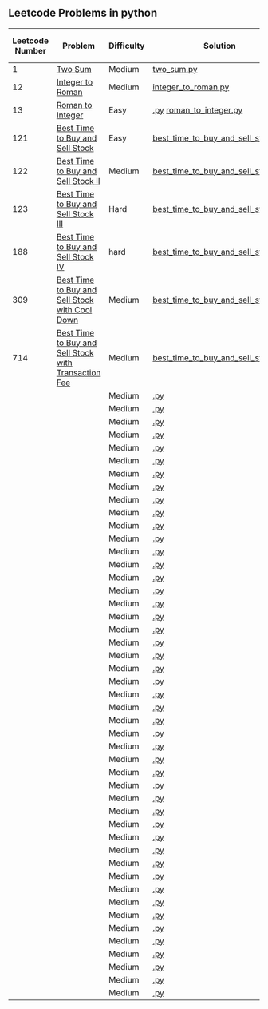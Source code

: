 ## Leetcode Problems in python

| Leetcode Number | Problem                                                                                                                                                 | Difficulty | Solution                                                                                                                     | Applied Data Structure / Algorithms | Note |
|-----------------|---------------------------------------------------------------------------------------------------------------------------------------------------------|------------|------------------------------------------------------------------------------------------------------------------------------|-------------------------------------|------|
| 1               | [Two Sum](https://leetcode.com/problems/two-sum/description/)                                                                                           | Medium     | [two_sum.py](solutions/two_sum.py)                                                                                           |                                     |      | Array/String
| 12              | [Integer to Roman](https://leetcode.com/problems/integer-to-roman/description/)                                                                         | Medium     | [integer_to_roman.py](solutions/integer_to_roman.py)                                                                         | Array/String                        |      |
| 13              | [Roman to Integer](https://leetcode.com/problems/roman-to-integer/description/)                                                                         | Easy       | [.py](solutions/.py)                                                    [roman_to_integer.py](solutions/roman_to_integer.py) | Array/String                        |      |
| 121             | [Best Time to Buy and Sell Stock](https://leetcode.com/problems/best-time-to-buy-and-sell-stock/description/)                                           | Easy       | [best_time_to_buy_and_sell_stock.py](solutions/best_time_to_buy_and_sell_stock.py)                                           | Dynamic Programming                 |      |
| 122             | [Best Time to Buy and Sell Stock II](https://leetcode.com/problems/best-time-to-buy-and-sell-stock-ii/description/)                                     | Medium     | [best_time_to_buy_and_sell_stock.py](solutions/best_time_to_buy_and_sell_stock.py)                                           | Dynamic Programming                 |      |
| 123             | [Best Time to Buy and Sell Stock III](https://leetcode.com/problems/best-time-to-buy-and-sell-stock-iii/description/)                                   | Hard       | [best_time_to_buy_and_sell_stock.py](solutions/best_time_to_buy_and_sell_stock.py)                                           | Dynamic Programming                 |      |
| 188             | [Best Time to Buy and Sell Stock IV](https://leetcode.com/problems/best-time-to-buy-and-sell-stock-iv/description/)                                     | hard       | [best_time_to_buy_and_sell_stock.py](solutions/best_time_to_buy_and_sell_stock.py)                                           | Dynamic Programming                 |      |
| 309             | [Best Time to Buy and Sell Stock with Cool Down](https://leetcode.com/problems/best-time-to-buy-and-sell-stock-with-cooldown/description/)              | Medium     | [best_time_to_buy_and_sell_stock.py](solutions/best_time_to_buy_and_sell_stock.py)                                           | Dynamic Programming                 |      |
| 714             | [Best Time to Buy and Sell Stock with Transaction Fee](https://leetcode.com/problems/best-time-to-buy-and-sell-stock-with-transaction-fee/description/) | Medium     | [best_time_to_buy_and_sell_stock.py](solutions/best_time_to_buy_and_sell_stock.py)                                           | Dynamic Programming                 |      |
|                 | []()                                                                                                                                                    | Medium     | [.py](solutions/.py)                                                                                                         |                                     |      |
|                 | []()                                                                                                                                                    | Medium     | [.py](solutions/.py)                                                                                                         |                                     |      |
|                 | []()                                                                                                                                                    | Medium     | [.py](solutions/.py)                                                                                                         |                                     |      |
|                 | []()                                                                                                                                                    | Medium     | [.py](solutions/.py)                                                                                                         |                                     |      |
|                 | []()                                                                                                                                                    | Medium     | [.py](solutions/.py)                                                                                                         |                                     |      |
|                 | []()                                                                                                                                                    | Medium     | [.py](solutions/.py)                                                                                                         |                                     |      |
|                 | []()                                                                                                                                                    | Medium     | [.py](solutions/.py)                                                                                                         |                                     |      |
|                 | []()                                                                                                                                                    | Medium     | [.py](solutions/.py)                                                                                                         |                                     |      |
|                 | []()                                                                                                                                                    | Medium     | [.py](solutions/.py)                                                                                                         |                                     |      |
|                 | []()                                                                                                                                                    | Medium     | [.py](solutions/.py)                                                                                                         |                                     |      |
|                 | []()                                                                                                                                                    | Medium     | [.py](solutions/.py)                                                                                                         |                                     |      |
|                 | []()                                                                                                                                                    | Medium     | [.py](solutions/.py)                                                                                                         |                                     |      |
|                 | []()                                                                                                                                                    | Medium     | [.py](solutions/.py)                                                                                                         |                                     |      |
|                 | []()                                                                                                                                                    | Medium     | [.py](solutions/.py)                                                                                                         |                                     |      |
|                 | []()                                                                                                                                                    | Medium     | [.py](solutions/.py)                                                                                                         |                                     |      |
|                 | []()                                                                                                                                                    | Medium     | [.py](solutions/.py)                                                                                                         |                                     |      |
|                 | []()                                                                                                                                                    | Medium     | [.py](solutions/.py)                                                                                                         |                                     |      |
|                 | []()                                                                                                                                                    | Medium     | [.py](solutions/.py)                                                                                                         |                                     |      |
|                 | []()                                                                                                                                                    | Medium     | [.py](solutions/.py)                                                                                                         |                                     |      |
|                 | []()                                                                                                                                                    | Medium     | [.py](solutions/.py)                                                                                                         |                                     |      |
|                 | []()                                                                                                                                                    | Medium     | [.py](solutions/.py)                                                                                                         |                                     |      |
|                 | []()                                                                                                                                                    | Medium     | [.py](solutions/.py)                                                                                                         |                                     |      |
|                 | []()                                                                                                                                                    | Medium     | [.py](solutions/.py)                                                                                                         |                                     |      |
|                 | []()                                                                                                                                                    | Medium     | [.py](solutions/.py)                                                                                                         |                                     |      |
|                 | []()                                                                                                                                                    | Medium     | [.py](solutions/.py)                                                                                                         |                                     |      |
|                 | []()                                                                                                                                                    | Medium     | [.py](solutions/.py)                                                                                                         |                                     |      |
|                 | []()                                                                                                                                                    | Medium     | [.py](solutions/.py)                                                                                                         |                                     |      |
|                 | []()                                                                                                                                                    | Medium     | [.py](solutions/.py)                                                                                                         |                                     |      |
|                 | []()                                                                                                                                                    | Medium     | [.py](solutions/.py)                                                                                                         |                                     |      |
|                 | []()                                                                                                                                                    | Medium     | [.py](solutions/.py)                                                                                                         |                                     |      |
|                 | []()                                                                                                                                                    | Medium     | [.py](solutions/.py)                                                                                                         |                                     |      |
|                 | []()                                                                                                                                                    | Medium     | [.py](solutions/.py)                                                                                                         |                                     |      |
|                 | []()                                                                                                                                                    | Medium     | [.py](solutions/.py)                                                                                                         |                                     |      |
|                 | []()                                                                                                                                                    | Medium     | [.py](solutions/.py)                                                                                                         |                                     |      |
|                 | []()                                                                                                                                                    | Medium     | [.py](solutions/.py)                                                                                                         |                                     |      |
|                 | []()                                                                                                                                                    | Medium     | [.py](solutions/.py)                                                                                                         |                                     |      |
|                 | []()                                                                                                                                                    | Medium     | [.py](solutions/.py)                                                                                                         |                                     |      |
|                 | []()                                                                                                                                                    | Medium     | [.py](solutions/.py)                                                                                                         |                                     |      |
|                 | []()                                                                                                                                                    | Medium     | [.py](solutions/.py)                                                                                                         |                                     |      |
|                 | []()                                                                                                                                                    | Medium     | [.py](solutions/.py)                                                                                                         |                                     |      |
|                 | []()                                                                                                                                                    | Medium     | [.py](solutions/.py)                                                                                                         |                                     |      |
|                 | []()                                                                                                                                                    | Medium     | [.py](solutions/.py)                                                                                                         |                                     |      |
|                 | []()                                                                                                                                                    | Medium     | [.py](solutions/.py)                                                                                                         |                                     |      |
|                 | []()                                                                                                                                                    | Medium     | [.py](solutions/.py)                                                                                                         |                                     |      |
|                 | []()                                                                                                                                                    | Medium     | [.py](solutions/.py)                                                                                                         |                                     |      |
|                 | []()                                                                                                                                                    | Medium     | [.py](solutions/.py)                                                                                                         |                                     |      |
|                 | []()                                                                                                                                                    | Medium     | [.py](solutions/.py)                                                                                                         |                                     |      |



